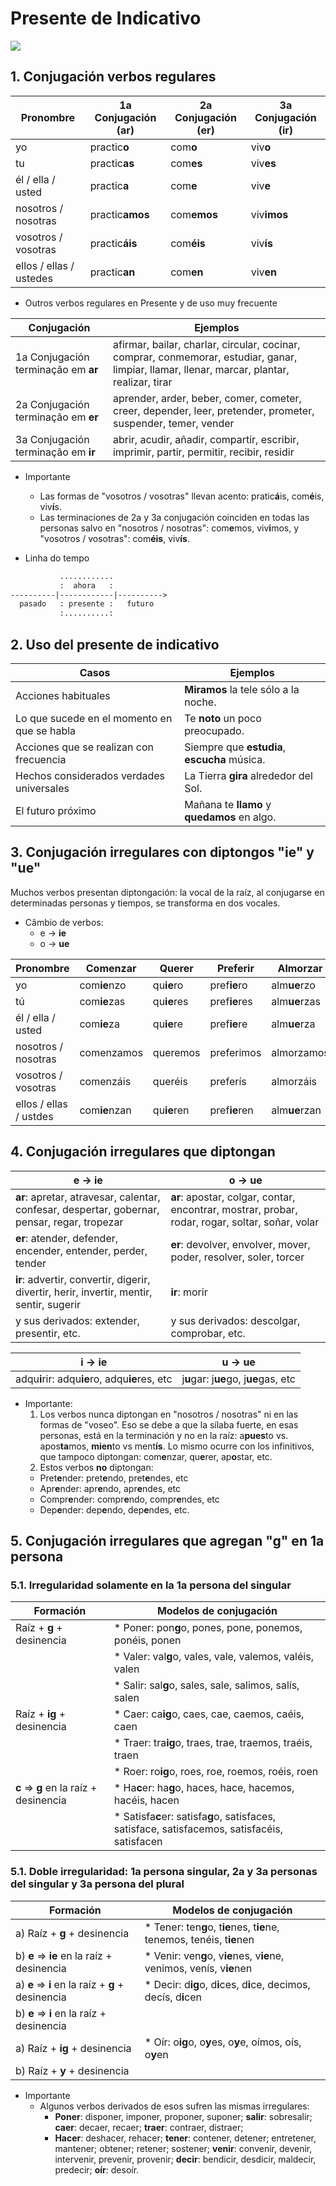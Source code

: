 # Presente de Indicativo

![](assets/images/Presente%20de%20indicativo.png) 


## 1. Conjugación verbos regulares

Pronombre               | 1a Conjugación (**ar**) | 2a Conjugación (**er**) | 3a Conjugación (**ir**)
----------------------- | ----------------------- | ----------------------- | --------------------------
yo                      | practic**o**            | com**o**                | viv**o**
tu                      | practic**as**           | com**es**               | viv**es**
él / ella / usted       | practic**a**            | com**e**                | viv**e**
nosotros / nosotras     | practic**amos**         | com**emos**             | viv**imos**
vosotros / vosotras     | practic**áis**          | com**éis**              | viv**ís**
ellos / ellas / ustedes | practic**an**           | com**en**               | viv**en**


* Outros verbos regulares en Presente y de uso muy frecuente

Conjugación                         | Ejemplos
----------------------------------- | --------------------------------------------------------------------------------------------------------------------------------------------
1a Conjugación terminação em **ar** | afirmar, bailar, charlar, circular, cocinar, comprar, conmemorar, estudiar, ganar, limpiar, llamar, llenar, marcar, plantar, realizar, tirar
2a Conjugación terminação em **er** | aprender, arder, beber, comer, cometer, creer, depender, leer, pretender, prometer, suspender, temer, vender
3a Conjugación terminação em **ir** | abrir, acudir, añadir, compartir, escribir, imprimir, partir, permitir, recibir, residir


* Importante

  * Las formas de "vosotros / vosotras" llevan acento: pratic**á**is, com**é**is, viv**í**s.
  * Las terminaciones de 2a y 3a conjugación coinciden en todas las personas salvo en "nosotros / nosotras": com**e**mos, viv**i**mos, y "vosotros / vosotras": com**éis**, viv**ís**.


* Linha do tempo

```txt
           ............
           :  ahora   :
----------|------------|---------->
  pasado   : presente :   futuro
           :..........:
```

## 2. Uso del presente de indicativo

Casos                                       | Ejemplos
------------------------------------------- | -------------------------------------------------------
Acciones habituales                         | **Miramos** la tele sólo a la noche.
Lo que sucede en el momento en que se habla | Te **noto** un poco preocupado.
Acciones que se realizan con frecuencia     | Siempre que **estudia**, **escucha** música.
Hechos considerados verdades universales    | La Tierra **gira** alrededor del Sol.
El futuro próximo                           | Mañana te **llamo** y **quedamos** en algo.


## 3. Conjugación irregulares con diptongos "ie" y "ue"

Muchos verbos presentan diptongación: la vocal de la raíz, al conjugarse en determinadas personas y tiempos, se transforma en dos vocales.

* Câmbio de verbos:
  * e -> **ie**
  * o -> **ue**

Pronombre              | Comenzar      | Querer      | Preferir      | Almorzar      | Volver      | Dormir
---------------------- | ------------- | ----------- | ------------- | ------------- | ----------- | --------------
yo                     | com**ie**nzo  | qu**ie**ro  | pref**ie**ro  | alm**ue**rzo  | v**ue**lvo  | d**ue**rmo
tú                     | com**ie**zas  | qu**ie**res | pref**ie**res | alm**ue**rzas | v**ue**lves | d**ue**rmes
él / ella / usted      | com**ie**za   | qu**ie**re  | pref**ie**re  | alm**ue**rza  | v**ue**lve  | d**ue**rme
nosotros / nosotras    | comenzamos    | queremos    | preferimos    | almorzamos    | volvemos    | durmimos
vosotros / vosotras    | comenzáis     | queréis     | preferís      | almorzáis     | volvéis     | durmís
ellos / ellas / ustdes | com**ie**nzan | qu**ie**ren | pref**ie**ren | alm**ue**rzan | v**ue**lven | d**ue**rmen


## 4. Conjugación irregulares que diptongan

e -> **ie**                                                                                  | o -> **ue**
-------------------------------------------------------------------------------------------- | ------------------------------------------------------------------------------------------------
**ar**: apretar, atravesar, calentar, confesar, despertar, gobernar, pensar, regar, tropezar | **ar**: apostar, colgar, contar, encontrar, mostrar, probar, rodar, rogar, soltar, soñar, volar
**er**: atender, defender, encender, entender, perder, tender                                | **er**: devolver, envolver, mover, poder, resolver, soler, torcer
**ir**: advertir, convertir, digerir, divertir, herir, invertir, mentir, sentir, sugerir     | **ir**: morir
y sus derivados: extender, presentir, etc.                                                   | y sus derivados: descolgar, comprobar, etc.


i -> **ie**                                    | u -> **ue**
---------------------------------------------- | -----------------------------------------------------------
adqu**i**rir: adqu**ie**ro, adqu**ie**res, etc | j**u**gar: j**ue**go, j**ue**gas, etc


* Importante:
  1. Los verbos nunca diptongan en "nosotros / nosotras" ni en las formas de "voseo". Eso se debe a que la sílaba fuerte, en esas personas, está en la terminación y no en la raíz: a**pues**to vs. apos**ta**mos, **mien**to vs ment**ís**. Lo mismo ocurre con los infinitivos, que tampoco diptongan: com**e**nzar, qu**e**rer, ap**o**star, etc.
  2. Estos verbos **no** diptongan:
    * Pret**e**nder: pret**e**ndo, pret**e**ndes, etc
    * Apr**e**nder: apr**e**ndo, apr**e**ndes, etc
    * Compr**e**nder: compr**e**ndo, compr**e**ndes, etc
    * Dep**e**nder: dep**e**ndo, dep**e**ndes, etc.


## 5. Conjugación irregulares que agregan "g" en 1a persona

### 5.1. Irregularidad solamente en la 1a persona del singular

Formación                              | Modelos de conjugación
-------------------------------------- | --------------------------------------
Raíz + **g** + desinencia              | * Poner: pon**g**o, pones, pone, ponemos, ponéis, ponen
` `                                    | * Valer: val**g**o, vales, vale, valemos, valéis, valen
` `                                    | * Salir: sal**g**o, sales, sale, salimos, salís, salen
Raíz + **ig** + desinencia             | * Caer: ca**ig**o, caes, cae, caemos, caéis, caen
` `                                    | * Traer: tra**ig**o, traes, trae, traemos, traéis, traen
` `                                    | * Roer: ro**ig**o, roes, roe, roemos, roéis, roen
**c** => **g** en la raíz + desinencia | * Ha**c**er: ha**g**o, haces, hace, hacemos, hacéis, hacen
` `                                    | * Satisfa**c**er: satisfa**g**o, satisfaces, satisface, satisfacemos, satisfacéis, satisfacen

### 5.1. Doble irregularidad: 1a persona singular, 2a y 3a personas del singular y 3a persona del plural

Formación                                         | Modelos de conjugación
------------------------------------------------- | --------------------------------------
a) Raíz + **g** + desinencia                      | * Tener: ten**g**o, t**ie**nes, t**ie**ne, tenemos, tenéis, t**ie**nen
b) **e** => **ie** en la raíz + desinencia        | * Venir: ven**g**o, v**ie**nes, v**ie**ne, venimos, venís, v**ie**nen
a) **e** => **i** en la raíz + **g** + desinencia | * Decir: d**ig**o, d**i**ces, d**i**ce, decimos, decís, d**i**cen
b) **e** => **i** en la raíz + desinencia         | ` `
a) Raíz + **ig** + desinencia                     | * Oír: o**ig**o, o**y**es, o**y**e, oímos, oís, o**y**en
b) Raíz + **y** + desinencia                      | ` `

* Importante
  * Algunos verbos derivados de esos sufren las mismas irregulares:
    * **Poner**: disponer, imponer, proponer, suponer; **salir**: sobresalir; **caer**: decaer, recaer; **traer**: contraer, distraer;	
    * **Hacer**: deshacer, rehacer; **tener**: contener, detener; entretener, mantener; obtener; retener; sostener; **venir**: convenir, devenir, intervenir, prevenir, provenir; **decir**: bendicir, desdicir, maldecir, predecir; **oír**: desoír.

